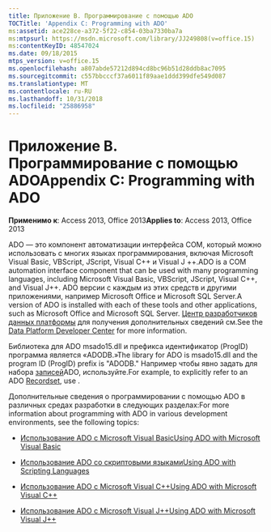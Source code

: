 ```yaml
---
title: Приложение В. Программирование с помощью ADO
TOCTitle: 'Appendix C: Programming with ADO'
ms:assetid: ace228ce-a372-5f22-c854-03ba7330ba7a
ms:mtpsurl: https://msdn.microsoft.com/library/JJ249808(v=office.15)
ms:contentKeyID: 48547024
ms.date: 09/18/2015
mtps_version: v=office.15
ms.openlocfilehash: a807abde57212d894cd8bc96b51d28ddb8ac7095
ms.sourcegitcommit: c557bbcccf37a6011f89aae1ddd399dfe549d087
ms.translationtype: MT
ms.contentlocale: ru-RU
ms.lasthandoff: 10/31/2018
ms.locfileid: "25886958"
---
```

# <a name="appendix-c-programming-with-ado"></a><span data-ttu-id="7fb68-102">Приложение В. Программирование с помощью ADO</span><span class="sxs-lookup"><span data-stu-id="7fb68-102">Appendix C: Programming with ADO</span></span>


<span data-ttu-id="7fb68-103">**Применимо к**: Access 2013, Office 2013</span><span class="sxs-lookup"><span data-stu-id="7fb68-103">**Applies to**: Access 2013, Office 2013</span></span>

<span data-ttu-id="7fb68-104">ADO — это компонент автоматизации интерфейса COM, который можно использовать с многих языках программирования, включая Microsoft Visual Basic, VBScript, JScript, Visual C++ и Visual J ++.</span><span class="sxs-lookup"><span data-stu-id="7fb68-104">ADO is a COM automation interface component that can be used with many programming languages, including Microsoft Visual Basic, VBScript, JScript, Visual C++, and Visual J++.</span></span> <span data-ttu-id="7fb68-105">ADO версии с каждым из этих средств и другими приложениями, например Microsoft Office и Microsoft SQL Server.</span><span class="sxs-lookup"><span data-stu-id="7fb68-105">A version of ADO is installed with each of these tools and other applications, such as Microsoft Office and Microsoft SQL Server.</span></span> <span data-ttu-id="7fb68-106">[Центр разработчиков данных платформы](https://msdn.microsoft.com/data/default.aspx) для получения дополнительных сведений см.</span><span class="sxs-lookup"><span data-stu-id="7fb68-106">See the [Data Platform Developer Center](https://msdn.microsoft.com/data/default.aspx) for more information.</span></span>

<span data-ttu-id="7fb68-107">Библиотека для ADO msado15.dll и префикса идентификатор (ProgID) программа является «ADODB.»</span><span class="sxs-lookup"><span data-stu-id="7fb68-107">The library for ADO is msado15.dll and the program ID (ProgID) prefix is "ADODB."</span></span> <span data-ttu-id="7fb68-108">Например чтобы явно задать для набора [записей](recordset-object-ado.md)ADO, используйте.</span><span class="sxs-lookup"><span data-stu-id="7fb68-108">For example, to explicitly refer to an ADO [Recordset](recordset-object-ado.md), use .</span></span>

<span data-ttu-id="7fb68-109">Дополнительные сведения о программировании с помощью ADO в различных средах разработки в следующих разделах:</span><span class="sxs-lookup"><span data-stu-id="7fb68-109">For more information about programming with ADO in various development environments, see the following topics:</span></span>

- [<span data-ttu-id="7fb68-110">Использование ADO с Microsoft Visual Basic</span><span class="sxs-lookup"><span data-stu-id="7fb68-110">Using ADO with Microsoft Visual Basic</span></span>](using-ado-with-microsoft-visual-basic.md)

- [<span data-ttu-id="7fb68-111">Использование ADO со скриптовыми языками</span><span class="sxs-lookup"><span data-stu-id="7fb68-111">Using ADO with Scripting Languages</span></span>](using-ado-with-scripting-languages.md)

- [<span data-ttu-id="7fb68-112">Использование ADO с Microsoft Visual C++</span><span class="sxs-lookup"><span data-stu-id="7fb68-112">Using ADO with Microsoft Visual C++</span></span>](using-ado-with-microsoft-visual-c.md)

- [<span data-ttu-id="7fb68-113">Использование ADO с Microsoft Visual J++</span><span class="sxs-lookup"><span data-stu-id="7fb68-113">Using ADO with Microsoft Visual J++</span></span>](using-ado-with-microsoft-visual-j.md)




